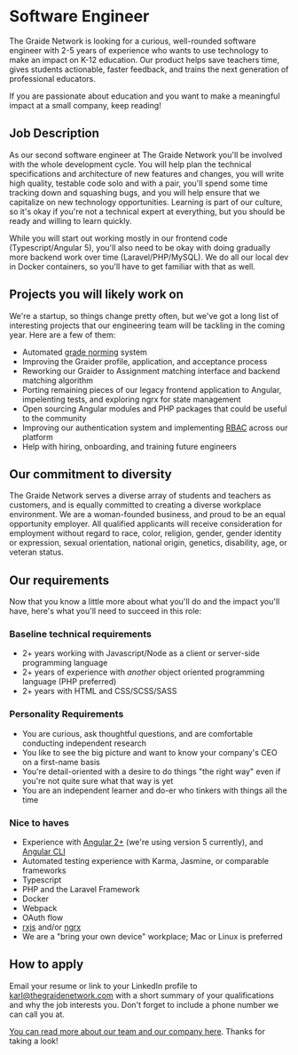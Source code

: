 # Software Engineer

The Graide Network is looking for a curious, well-rounded software engineer with 2-5 years of experience who wants to use technology to make an impact on K-12 education. Our product helps save teachers time, gives students actionable, faster feedback, and trains the next generation of professional educators.

If you are passionate about education and you want to make a meaningful impact at a small company, keep reading!

## Job Description

As our second software engineer at The Graide Network you'll be involved with the whole development cycle. You will help plan the technical specifications and architecture of new features and changes, you will write high quality, testable code solo and with a pair, you'll spend some time tracking down and squashing bugs, and you will help ensure that we capitalize on new technology opportunities. Learning is part of our culture, so it's okay if you're not a technical expert at everything, but you should be ready and willing to learn quickly.

While you will start out working mostly in our frontend code (Typescript/Angular 5), you'll also need to be okay with doing gradually more backend work over time (Laravel/PHP/MySQL). We do all our local dev in Docker containers, so you'll have to get familiar with that as well.

## Projects you will likely work on

We're a startup, so things change pretty often, but we've got a long list of interesting projects that our engineering team will be tackling in the coming year. Here are a few of them:

- Automated [grade norming](http://oldwriting.byu.edu/media/documents/org/65.pdf) system
- Improving the Graider profile, application, and acceptance process
- Reworking our Graider to Assignment matching interface and backend matching algorithm
- Porting remaining pieces of our legacy frontend application to Angular, impelenting tests, and exploring ngrx for state management
- Open sourcing Angular modules and PHP packages that could be useful to the community
- Improving our authentication system and implementing [RBAC](http://searchsecurity.techtarget.com/definition/role-based-access-control-RBAC) across our platform
- Help with hiring, onboarding, and training future engineers

## Our commitment to diversity

The Graide Network serves a diverse array of students and teachers as customers, and is equally committed to creating a diverse workplace environment. We are a woman-founded business, and proud to be an equal opportunity employer. All qualified applicants will receive consideration for employment without regard to race, color, religion, gender, gender identity or expression, sexual orientation, national origin, genetics, disability, age, or veteran status.

## Our requirements

Now that you know a little more about what you'll do and the impact you'll have, here's what you'll need to succeed in this role:

### Baseline technical requirements
- 2+ years working with Javascript/Node as a client or server-side programming language
- 2+ years of experience with _another_ object oriented programming language (PHP preferred)
- 2+ years with HTML and CSS/SCSS/SASS

### Personality Requirements
- You are curious, ask thoughtful questions, and are comfortable conducting independent research
- You like to see the big picture and want to know your company's CEO on a first-name basis
- You're detail-oriented with a desire to do things "the right way" even if you're not quite sure what that way is yet
- You are an independent learner and do-er who tinkers with things all the time

### Nice to haves
- Experience with [Angular 2+](https://angular.io/) (we're using version 5 currently), and [Angular CLI](https://github.com/angular/angular-cli)
- Automated testing experience with Karma, Jasmine, or comparable frameworks
- Typescript
- PHP and the Laravel Framework
- Docker
- Webpack
- OAuth flow
- [rxjs](https://github.com/ReactiveX/rxjs) and/or [ngrx](https://github.com/ngrx/platform)
- We are a "bring your own device" workplace; Mac or Linux is preferred

## How to apply

Email your resume or link to your LinkedIn profile to [karl@thegraidenetwork.com](mailto:karl@thegraidenetwork.com) with a short summary of your qualifications and why the job interests you. Don't forget to include a phone number we can call you at.

[You can read more about our team and our company here](https://github.com/thegraidenetwork/job-openings/blob/master/README.md). Thanks for taking a look!
